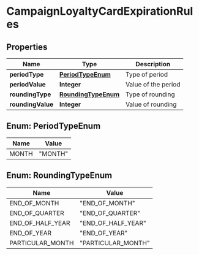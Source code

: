 

# CampaignLoyaltyCardExpirationRules


## Properties

| Name | Type | Description |
|------------ | ------------- | ------------- |
|**periodType** | [**PeriodTypeEnum**](#PeriodTypeEnum) | Type of period |
|**periodValue** | **Integer** | Value of the period |
|**roundingType** | [**RoundingTypeEnum**](#RoundingTypeEnum) | Type of rounding |
|**roundingValue** | **Integer** | Value of rounding |



## Enum: PeriodTypeEnum

| Name | Value |
|---- | -----|
| MONTH | &quot;MONTH&quot; |



## Enum: RoundingTypeEnum

| Name | Value |
|---- | -----|
| END_OF_MONTH | &quot;END_OF_MONTH&quot; |
| END_OF_QUARTER | &quot;END_OF_QUARTER&quot; |
| END_OF_HALF_YEAR | &quot;END_OF_HALF_YEAR&quot; |
| END_OF_YEAR | &quot;END_OF_YEAR&quot; |
| PARTICULAR_MONTH | &quot;PARTICULAR_MONTH&quot; |



